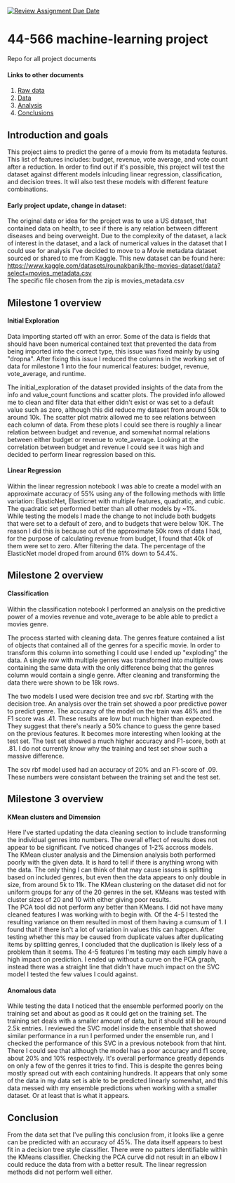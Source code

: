 [![Review Assignment Due Date](https://classroom.github.com/assets/deadline-readme-button-24ddc0f5d75046c5622901739e7c5dd533143b0c8e959d652212380cedb1ea36.svg)](https://classroom.github.com/a/7lKBcjfN)
# 44-566 machine-learning project
Repo for all project documents  

#### Links to other documents
1. [Raw data](RAW_DATA.md)
2. [Data](DATA.md)
3. [Analysis](ANALYSIS.md)
4. [Conclusions](CONCLUSIONS.md)

## Introduction and goals
This project aims to predict the genre of a movie from its metadata features. This list of features includes: budget, revenue, vote average, and vote count after a reduction. In order to find out if it's possible, this project will test the dataset against different models inlcuding linear regression, classification, and decision trees. It will also test these models with different feature combinations.

#### Early project update, change in dataset:
The original data or idea for the project was to use a US dataset, that contained data on health, to see if there is any relation between different diseases and being overweight. Due to the complexity of the dataset, a lack of interest in the dataset, and a lack of numerical values in the dataset that I could use for analysis I've decided to move to a Movie metadata dataset sourced or shared to me from Kaggle.
This new dataset can be found here: https://www.kaggle.com/datasets/rounakbanik/the-movies-dataset/data?select=movies_metadata.csv  
The specific file chosen from the zip is movies_metadata.csv  

## Milestone 1 overview
#### Initial Exploration
Data importing started off with an error. Some of the data is fields that should have been numerical contained text that prevented the data from being imported into the correct type, this issue was fixed mainly by using "dropna". After fixing this issue I reduced the columns in the working set of data for milestone 1 into the four numerical features: budget, revenue, vote_average, and runtime.  
  
The initial_exploration of the dataset provided insights of the data from the info and value_count functions and scatter plots. The provided info allowed me to clean and filter data that either didn't exist or was set to a default value such as zero, although this did reduce my dataset from around 50k to around 10k. The scatter plot matrix allowed me to see relations between each column of data. From these plots I could see there is roughly a linear relation between budget and revenue, and somewhat normal relations between either budget or revenue to vote_average. Looking at the correlation between budget and revenue I could see it was high and decided to perform linear regression based on this.  

#### Linear Regression
Within the linear regression notebook I was able to create a model with an approximate accuracy of 55% using any of the following methods with little variation: ElasticNet, Elasticnet with multiple features, quadratic, and cubic. The quadratic set performed better than all other models by ~1%.  
While testing the models I made the change to not include both budgets that were set to a default of zero, and to budgets that were below 10K. The reason I did this is because out of the approximate 50k rows of data I had, for the purpose of calculating revenue from budget, I found that 40k of them were set to zero. After filtering the data. The percentage of the ElasticNet model droped from around 61% down to 54.4%.

## Milestone 2 overview
#### Classification
Within the classification notebook I performed an analysis on the predictive power of a movies revenue and vote_average to be able able to predict a movies genre.  

The process started with cleaning data. The genres feature contained a list of objects that contained all of the genres for a specific movie. In order to transform this column into something I could use I ended up "exploding" the data. A single row with multiple genres was transformed into multiple rows containing the same data with the only difference being that the genres column would contain a single genre. After cleaning and transforming the data there were shown to be 18k rows. 

The two models I used were decision tree and svc rbf. Starting with the decision tree. An analysis over the train set showed a poor predictive power to predict genre. The accuracy of the model on the train was 46% and the F1 score was .41. These results are low but much higher than expected. They suggest that there's nearly a 50% chance to guess the genre based on the previous features. It becomes more interesting when looking at the test set. The test set showed a much higher accuracy and F1-score, both at .81. I do not currently know why the training and test set show such a massive difference.  

The scv rbf model used had an accuracy of 20% and an F1-score of .09. These numbers were consistant between the training set and the test set.  

## Milestone 3 overview
#### KMean clusters and Dimension
Here I've started updating the data cleaning section to include transforming the individual genres into numbers. The overall effect of results does not appear to be significant. I've noticed changes of 1-2% accross models.  
The KMean cluster analysis and the Dimension analysis both performed poorly with the given data. It is hard to tell if there is anything wrong with the data. The only thing I can think of that may cause issues is splitting based on included genres, but even then the data appears to only double in size, from around 5k to 11k. The KMean clustering on the dataset did not for uniform groups for any of the 20 genres in the set. KMeans was tested with cluster sizes of 20 and 10 with either giving poor results.  
The PCA tool did not perform any better than KMeans. I did not have many cleaned features I was working with to begin with. Of the 4-5 I tested the resulting variance on them resulted in most of them having a cumsum of 1. I found that if there isn't a lot of variation in values this can happen. After testing whether this may be caused from duplicate values after duplicating items by splitting genres, I concluded that the duplication is likely less of a problem than it seems. The 4-5 features I'm testing may each simply have a high impact on prediction. I ended up without a curve on the PCA graph, instead there was a straight line that didn't have much impact on the SVC model I tested the few values I could against.

#### Anomalous data
While testing the data I noticed that the ensemble performed poorly on the training set and about as good as it could get on the training set. The training set deals with a smaller amount of data, but it should still be around 2.5k entries. I reviewed the SVC model inside the ensemble that showed similar performance in a run I performed under the ensemble run, and I checked the performance of this SVC in a previous notebook from that hint. There I could see that although the model has a poor accuracy and f1 score, about 20% and 10% respectively. It's overall performance greatly depends on only a few of the genres it tries to find. This is despite the genres being mostly spread out with each containing hundreds. It appears that only some of the data in my data set is able to be predicted linearly somewhat, and this data messed with my ensemble predictions when working with a smaller dataset. Or at least that is what it appears.

## Conclusion
From the data set that I've pulling this conclusion from, it looks like a genre can be predicted with an accuracy of 45%. The data itself appears to best fit in a decision tree style classifier. There were no patters identifiable within the KMeans classifier. Checking the PCA curve did not result in an elbow I could reduce the data from with a better result. The linear regression methods did not perform well either.